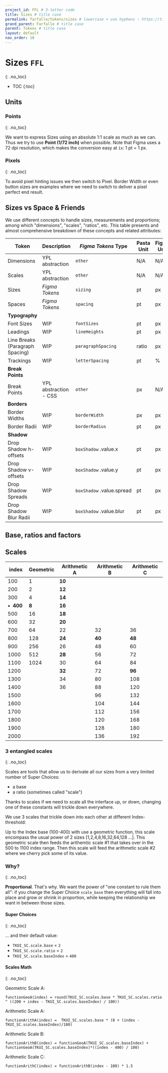 ```yaml
---
project_id: FFL # 3-letter code
title: Sizes # title case
permalink: farfalle/tokens/sizes # lowercase + use hyphens › https://tinyurl.com/27kmc4rb
grand_parent: Farfalle # title case
parent: Tokens # title case
layout: default
nav_order: 10
---
```


# Sizes `FFL`
{: .no_toc}
<!-- ↑ skips H1 inside TOC -->

- TOC
{:toc}



## Units

### Points
{: .no_toc}


We want to express Sizes using an absolute 1:1 scale as much as we can.
Thus we try to use **Point (1/72 inch)** when possible. Note that Figma uses a 72 dpi resolution, which makes the conversion easy at `1x`: 1 pt = 1 px.

### Pixels
{: .no_toc}


To avoid pixel hinting issues we then switch to Pixel. Border Width or even button sizes are examples where we need to switch to deliver a pixel perfect end result.


## Sizes vs Space & Friends

We use different concepts to handle sizes, measurements and proportions; among which "dimensions", "scales", "ratios", etc. This table presents and almost comprehensive breakdown of these concepts and related attributes:

|Token|Description|*Figma Tokens* Type|Pasta Unit|Figma Unit|
| --- | --- | --- | --- | --- |
|Dimensions| YPL abstraction | `other`|N/A|N/A|
|Scales| YPL abstraction | `other`|N/A|N/A|
|Sizes| *Figma Tokens* | `sizing`|pt|px|
|Spaces| *Figma Tokens* | `spacing`|pt|px|
|**Typography**|
|Font Sizes| WIP | `fontSizes`|pt|px|
|Leadings| WIP  | `lineHeights`|pt|px|
|Line Breaks (Paragraph Spacing)| WIP  | `paragraphSpacing`|ratio|px|
|Trackings| WIP  | `letterSpacing`|pt|%|
|**Break Points**|
|Break Points| YPL abstraction - CSS | `other`|px| N/A|
|**Borders**|
|Border Widths| WIP | `borderWidth`|px|px|
|Border Radii| WIP | `borderRadius`|pt| px|
|**Shadow**|
|Drop Shadow h-offsets| WIP | `boxShadow`&nbsp;.value.x|pt|px|
|Drop Shadow v-offsets| WIP | `boxShadow`&nbsp;.value.y|pt|px|
|Drop Shadow Spreads| WIP | `boxShadow`&nbsp;.value.spread|pt|px|
|Drop Shadow Blur Radii | WIP | `boxShadow`&nbsp;.value.blur|pt|px|


## Base, ratios and factors





## Scales

<table class="type-02">
  <thead>
    <tr>
      <th>index</th>
      <th>Geometric</th>
      <th>Arithmetic A</th>
      <th>Arithmetic B</th>
      <th>Arithmetic C</th>
    </tr>
  </thead>
  <tbody>
    <tr>
      <td>100</td>
      <td class="textfaded">1</td>
      <td><strong>10</strong></td>
      <td></td>
      <td></td>
    </tr>
    <tr>
      <td>200</td>
      <td class="textfaded">2</td>
      <td><strong>12</strong></td>
      <td></td>
      <td></td>
    </tr>
    <tr>
      <td>300</td>
      <td class="textfaded">4</td>
      <td><strong>14</strong></td>
      <td></td>
      <td></td>
    </tr>
    <tr>
      <td><strong>•&nbsp;&nbsp;400</strong> </td>
      <td><strong>8</strong></td>
      <td><strong>16</strong></td>
      <td></td>
      <td></td>
    </tr>
    <tr>
      <td>500</td>
      <td class="textfaded">16</td>
      <td><strong>18</strong></td>
      <td></td>
      <td></td>
    </tr>
    <tr>
      <td>600</td>
      <td class="textfaded">32</td>
      <td><strong>20</strong></td>
      <td></td>
      <td></td>
    </tr>
    <tr>
      <td>700</td>
      <td class="textfaded">64</td>
      <td class="textfaded">22</td>
      <td class="textfaded">32</td>
      <td class="textfaded">36</td>
    </tr>
    <tr>
      <td>800</td>
      <td class="textfaded">128</td>
      <td><strong>24</strong></td>
      <td><strong>40</strong></td>
      <td><strong>48</strong></td>
    </tr>
    <tr>
      <td>900</td>
      <td class="textfaded">256</td>
      <td class="textfaded">26</td>
      <td class="textfaded">48</td>
      <td class="textfaded">60</td>
    </tr>
    <tr>
      <td>1000</td>
      <td class="textfaded">512</td>
      <td><strong>28</strong></td>
      <td class="textfaded">56</td>
      <td class="textfaded">72</td>
    </tr>
    <tr>
      <td>1100</td>
      <td class="textfaded">1024</td>
      <td class="textfaded">30</td>
      <td class="textfaded">64</td>
      <td class="textfaded">84</td>
    </tr>
    <tr>
      <td>1200</td>
      <td></td>
      <td><strong>32</strong></td>
      <td class="textfaded">72</td>
      <td><strong>96</strong></td>
    </tr>
    <tr>
      <td>1300</td>
      <td></td>
      <td class="textfaded">34</td>
      <td class="textfaded">80</td>
      <td class="textfaded">108</td>
    </tr>
    <tr>
      <td>1400</td>
      <td></td>
      <td class="textfaded">36</td>
      <td class="textfaded">88</td>
      <td class="textfaded">120</td>
    </tr>
    <tr>
      <td>1500</td>
      <td></td>
      <td></td>
      <td class="textfaded">96</td>
      <td class="textfaded">132</td>
    </tr>
    <tr>
      <td>1600</td>
      <td></td>
      <td></td>
      <td class="textfaded">104</td>
      <td>144</td>
    </tr>
    <tr>
      <td>1700</td>
      <td></td>
      <td></td>
      <td class="textfaded">112</td>
      <td class="textfaded">156</td>
    </tr>
    <tr>
      <td>1800</td>
      <td></td>
      <td></td>
      <td class="textfaded">120</td>
      <td class="textfaded">168</td>
    </tr>
    <tr>
      <td>1900</td>
      <td></td>
      <td></td>
      <td class="textfaded">128</td>
      <td class="textfaded">180</td>
    </tr>
    <tr>
      <td>2000</td>
      <td></td>
      <td></td>
      <td class="textfaded">136</td>
      <td>192</td>
    </tr>
  </tbody>
</table>

### 3 entangled scales
{: .no_toc}


Scales are tools that allow us to derivate all our sizes from a very limited number of Super Choices:

- a base
- a ratio (sometimes called "scale")

Thanks to scales if we need to scale all the interface up, or down, changing one of these constants will trickle down everywhere.

We use 3 scales that trickle down into each other at different Index-threshold:

Up to the Index base (100-400) with use a geometric function, this scale encompass the usual power of 2 sizes [1,2,4,8,16,32,64,128 …]. This geometric scale then feeds the arithemtic scale #1 that takes over in the 500 to 1100 index range. Then this scale will feed the arithmetic scale #2 where we cherry pick some of its value.

### Why?
{: .no_toc}


**Proportional**. That's why. We want the power of "one constant to rule them all": if you change the Super Choice `scale_base` then everything will fall into place and grow or shrink in proportion, while keeping the relationship we want in between those sizes.

#### Super Choices
{: .no_toc}


… and their default value:

- `TKUI_SC.scale.base` = `2`
- `TKUI_SC.scale.ratio` = `2`
- `TKUI_SC.scale.baseIndex` = `400`

#### Scales Math
{: .no_toc}


Geometric Scale A:

```
functionGeoA(index) = round(TKUI_SC.scales.base * TKUI_SC.scales.ratio ^ ((200 + index - TKUI_SC.scales.baseIndex) / 100))
```

Arithmetic Scale A:

```
functionArithA(index) =  TKUI_SC.scales.base * (8 + (index - TKUI_SC.scales.baseIndex)/100)
```

Arithmetic Scale B:

```
functionArithB(index) = functionGeoA(TKUI_SC.scales.baseIndex) + functionGeoA(TKUI_SC.scales.baseIndex)*((index - 400) / 100)
```


Arithmetic Scale C:

```
functionArithC(index) = functionArithB(index - 100) * 1.5
```
